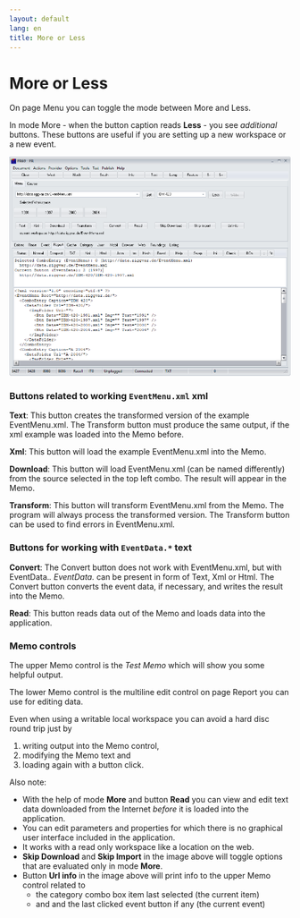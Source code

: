 ```yaml
---
layout: default
lang: en
title: More or Less
---
```


# More or Less

On page Menu you can toggle the mode between More and Less.

In mode More - when the button caption reads **Less** - you see *additional* buttons. 
These buttons are useful if you are setting up a new workspace or a new event.

![Image showing Menu Tab in mode MORE](../images/FR-Menu-More.png)

### Buttons related to working `EventMenu.xml` xml

**Text**: This button creates the transformed version of the example EventMenu.xml. 
The Transform button must produce the same output, 
if the xml example was loaded into the Memo before.

**Xml**: This button will load the example EventMenu.xml into the Memo.

**Download**: This button will load EventMenu.xml (can be named differently) 
from the source selected in the top left combo. 
The result will appear in the Memo.

**Transform**: This button will transform EventMenu.xml from the Memo. 
The program will always process the transformed version. 
The Transform button can be used to find errors in EventMenu.xml.

### Buttons for working with `EventData.*` text

**Convert**: The Convert button does not work with EventMenu.xml, 
but with EventData.*. EventData.* can be present in form of Text, Xml or Html. 
The Convert button converts the event data, if necessary, 
and writes the result into the Memo.

**Read**: This button reads data out of the Memo and loads data into the application.

### Memo controls

The upper Memo control is the *Test Memo* which will show you some helpful output.

The lower Memo control is the multiline edit control on page Report you can use for editing data.

Even when using a writable local workspace you can avoid a hard disc round trip just by

1. writing output into the Memo control,
2. modifying the Memo text and 
3. loading again with a button click.

Also note:
 - With the help of mode **More** and button **Read** you can view and edit text data 
   downloaded from the Internet *before* it is loaded into the application.
- You can edit parameters and properties for which there is no graphical user interface included in the application.
- It works with a read only workspace like a location on the web.
- **Skip Download** and **Skip Import** in the image above will toggle options that are evaluated only in mode **More**.
- Button **Url info** in the image above will print info to the upper Memo control related to 
  - the category combo box item last selected (the current item)
  - and and the last clicked event button if any (the current event) 

